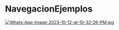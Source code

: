 # NavegacionEjemplos
[![Whats-App-Image-2023-10-12-at-10-32-26-PM.jpg](https://i.postimg.cc/jS4WKr6r/Whats-App-Image-2023-10-12-at-10-32-26-PM.jpg)](https://postimg.cc/4Yn4bqF8)
